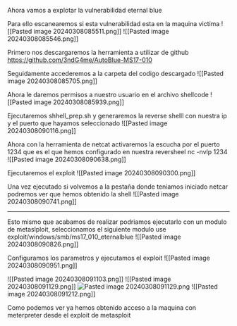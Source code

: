 
Ahora vamos a explotar la vulnerabilidad eternal blue

Para ello escanearemos si esta vulnerabilidad esta en la maquina victima
![[Pasted image 20240308085511.png]]
![[Pasted image 20240308085546.png]]

Primero nos descargaremos la herramienta a utilizar de github
https://github.com/3ndG4me/AutoBlue-MS17-010

Seguidamente accederemos a la carpeta del codigo descargado
![[Pasted image 20240308085705.png]]

Ahora le daremos permisos a nuestro usuario en el archivo shellcode
![[Pasted image 20240308085939.png]]

Ejecutaremos shhell_prep.sh y generaremos la reverse shelll con nuestra ip y el puerto que hayamos seleccionado
![[Pasted image 20240308090116.png]]

Ahora con la herramienta de netcat activaremos la escucha por el puerto 1234 que es el que hemos configurado en nuestra reversheel
nc -nvlp 1234
![[Pasted image 20240308090638.png]]


Ejecutaremos el exploit
![[Pasted image 20240308090300.png]]

Una vez ejecutado si volvemos a la pestaña donde teniamos iniciado netcar podremos ver que hemos obtenido la shell
![[Pasted image 20240308090741.png]]

----------------


Esto mismo que acabamos de realizar podriamos ejecutarlo con un modulo de metaslploit, seleccionamos el siguiente modulo
use exploit/windows/smb/ms17_010_eternalblue
![[Pasted image 20240308090826.png]]

Configuramos los parametros y ejecutamos el exploit
![[Pasted image 20240308090951.png]]

![[Pasted image 20240308091103.png]]
![[Pasted image 20240308091129.png]]
![Pasted image 20240308091129.png](app://36ea27c7ef7ae19504147261a7a262391bf2/Users/ericmoliner/Library/Mobile%20Documents/iCloud~md~obsidian/Documents/Mi%20carpeta/Mis%20apuntes/Ciberseguridad/Vulenrability/Windows/SMB/ANEXOS/Pasted%20image%2020240308091129.png?1709885489178)
![[Pasted image 20240308091212.png]]

Como podemos ver ya hemos obtenido acceso a la maquina con meterpreter desde el exploit de metasploit